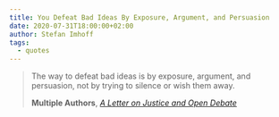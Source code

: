 ```yaml
---
title: You Defeat Bad Ideas By Exposure, Argument, and Persuasion
date: 2020-07-31T18:00:00+02:00
author: Stefan Imhoff
tags:
  - quotes
---
```


> The way to defeat bad ideas is by exposure, argument, and persuasion, not by trying to silence or wish them away.
>
> **Multiple Authors**, _[A Letter on Justice and Open Debate](https://harpers.org/a-letter-on-justice-and-open-debate/)_
